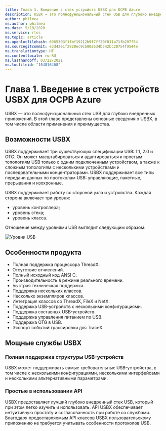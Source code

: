 ```yaml
---
title: Глава 1. Введение в стек устройств USBX для ОСРВ Azure
description: USBX — это полнофункциональный стек USB для глубоко внедренных приложений. В этой главе представлены основные сведения о USBX, в том числе области применения и преимущества.
author: philmea
ms.author: philmea
ms.date: 5/19/2020
ms.service: rtos
ms.topic: article
ms.openlocfilehash: 6965303f1fbf19212b9f7ff20f811a71fb207f54
ms.sourcegitcommit: e3d42e1f2920ec9cb002634b542bc20754f9544e
ms.translationtype: HT
ms.contentlocale: ru-RU
ms.lasthandoff: 03/22/2021
ms.locfileid: "104816468"
---
```

# <a name="chapter-1---introduction-to-azure-rtos-usbx-device-stack"></a>Глава 1. Введение в стек устройств USBX для ОСРВ Azure

USBX — это полнофункциональный стек USB для глубоко внедренных приложений. В этой главе представлены основные сведения о USBX, в том числе области применения и преимущества. 

## <a name="usbx-features"></a>Возможности USBX

USBX поддерживает три существующих спецификации USB: 1.1, 2.0 и OTG. Он может масштабироваться и адаптироваться к простым топологиям USB только с одним подключенным устройством, а также к сложным топологиям с несколькими устройствами и последовательными концентраторами. USBX поддерживает все типы передачи данных по протоколам USB: управляющие, пакетные, прерывания и изохронные.

USBX поддерживает работу со стороной узла и устройства. Каждая сторона включает три уровня:

- уровень контроллера;
- уровень стека;
- уровень класса.

Отношение между уровнями USB выглядит следующим образом:

![Уровни USB](media/usbx-device-stack/usb-layers.png)

## <a name="product-highlights"></a>Особенности продукта

- Полная поддержка процессора ThreadX.
- Отсутствие отчислений.
- Полный исходный код ANSI C.
- Производительность в режиме реального времени.
- Быстрая техническая поддержка.
- Поддержка нескольких классов.
- Несколько экземпляров классов.
- Интеграция классов со ThreadX, FileX и NetX.
- Поддержка USB-устройств с несколькими конфигурациями.
- Поддержка составных USB-устройств.
- Поддержка управления питанием по USB.
- Поддержка OTG в USB.
- Экспорт событий трассировки для TraceX.

## <a name="powerful-services-of-usbx"></a>Мощные службы USBX

### <a name="complete-usb-device-framework-support"></a>Полная поддержка структуры USB-устройств

USBX может поддерживать самые требовательные USB-устройства, в том числе с несколькими конфигурациями, несколькими интерфейсами и несколькими альтернативными параметрами.

### <a name="easy-to-use-apis"></a>Простые в использовании API

USBX предоставляет лучший глубоко внедренный стек USB, который при этом легко изучить и использовать. API USBX обеспечивает интуитивную простоту и согласованность при работе со службами. Благодаря предоставляемым API классов USBX пользовательскому приложению не требуется учитывать особенности протоколов USB.
